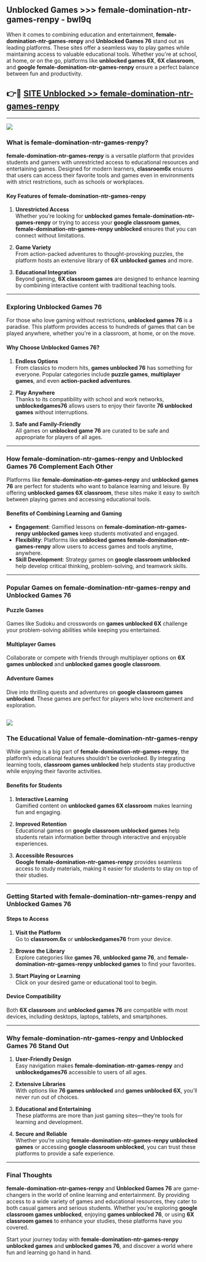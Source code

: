 ## Unblocked Games >>> female-domination-ntr-games-renpy - bwl9q 

When it comes to combining education and entertainment, **female-domination-ntr-games-renpy** and **Unblocked Games 76** stand out as leading platforms. These sites offer a seamless way to play games while maintaining access to valuable educational tools. Whether you're at school, at home, or on the go, platforms like **unblocked games 6X**, **6X classroom**, and **google female-domination-ntr-games-renpy** ensure a perfect balance between fun and productivity.
## 👉🔴 [SITE Unblocked >> female-domination-ntr-games-renpy](http://premium.freeplayer.one?title=female-domination-ntr-games-renpy&ref=22JU)
---
<a href="http://premium.freeplayer.one?title=female-domination-ntr-games-renpy&ref=22JU/"><img src="https://github.com/user-attachments/assets/438f12ca-57a4-47a3-8ead-c64da593a1e5"/></a>
### What is female-domination-ntr-games-renpy?  

**female-domination-ntr-games-renpy** is a versatile platform that provides students and gamers with unrestricted access to educational resources and entertaining games. Designed for modern learners, **classroom6x** ensures that users can access their favorite tools and games even in environments with strict restrictions, such as schools or workplaces.  

#### Key Features of female-domination-ntr-games-renpy  

1. **Unrestricted Access**  
   Whether you're looking for **unblocked games female-domination-ntr-games-renpy** or trying to access your **google classroom games**, **female-domination-ntr-games-renpy unblocked** ensures that you can connect without limitations.  

2. **Game Variety**  
   From action-packed adventures to thought-provoking puzzles, the platform hosts an extensive library of **6X unblocked games** and more.  

3. **Educational Integration**  
   Beyond gaming, **6X classroom games** are designed to enhance learning by combining interactive content with traditional teaching tools.  



---

### Exploring Unblocked Games 76  

For those who love gaming without restrictions, **unblocked games 76** is a paradise. This platform provides access to hundreds of games that can be played anywhere, whether you're in a classroom, at home, or on the move.  

#### Why Choose Unblocked Games 76?  

1. **Endless Options**  
   From classics to modern hits, **games unblocked 76** has something for everyone. Popular categories include **puzzle games**, **multiplayer games**, and even **action-packed adventures**.  

2. **Play Anywhere**  
   Thanks to its compatibility with school and work networks, **unblockedgames76** allows users to enjoy their favorite **76 unblocked games** without interruptions.  

3. **Safe and Family-Friendly**  
   All games on **unblocked game 76** are curated to be safe and appropriate for players of all ages.  

---

### How female-domination-ntr-games-renpy and Unblocked Games 76 Complement Each Other  

Platforms like **female-domination-ntr-games-renpy** and **unblocked games 76** are perfect for students who want to balance learning and leisure. By offering **unblocked games 6X classroom**, these sites make it easy to switch between playing games and accessing educational tools.  

#### Benefits of Combining Learning and Gaming  

- **Engagement**: Gamified lessons on **female-domination-ntr-games-renpy unblocked games** keep students motivated and engaged.  
- **Flexibility**: Platforms like **unblocked games female-domination-ntr-games-renpy** allow users to access games and tools anytime, anywhere.  
- **Skill Development**: Strategy games on **google classroom unblocked** help develop critical thinking, problem-solving, and teamwork skills.  

---

### Popular Games on female-domination-ntr-games-renpy and Unblocked Games 76  

#### Puzzle Games  

Games like Sudoku and crosswords on **games unblocked 6X** challenge your problem-solving abilities while keeping you entertained.  

#### Multiplayer Games  

Collaborate or compete with friends through multiplayer options on **6X games unblocked** and **unblocked games google classroom**.  

#### Adventure Games  

Dive into thrilling quests and adventures on **google classroom games unblocked**. These games are perfect for players who love excitement and exploration.  

<a href="http://download.freeplayer.one?title=female-domination-ntr-games-renpy&ref=23D/"><img src="https://github.com/user-attachments/assets/fe0c3e91-c8e1-489c-acf0-e2f614c12fb8"/></a>
---

### The Educational Value of female-domination-ntr-games-renpy  

While gaming is a big part of **female-domination-ntr-games-renpy**, the platform’s educational features shouldn’t be overlooked. By integrating learning tools, **classroom games unblocked** help students stay productive while enjoying their favorite activities.  

#### Benefits for Students  

1. **Interactive Learning**  
   Gamified content on **unblocked games 6X classroom** makes learning fun and engaging.  

2. **Improved Retention**  
   Educational games on **google classroom unblocked games** help students retain information better through interactive and enjoyable experiences.  

3. **Accessible Resources**  
   **Google female-domination-ntr-games-renpy** provides seamless access to study materials, making it easier for students to stay on top of their studies.  

---

### Getting Started with female-domination-ntr-games-renpy and Unblocked Games 76  

#### Steps to Access  

1. **Visit the Platform**  
   Go to **classroom.6x** or **unblockedgames76** from your device.  

2. **Browse the Library**  
   Explore categories like **games 76**, **unblocked game 76**, and **female-domination-ntr-games-renpy unblocked games** to find your favorites.  

3. **Start Playing or Learning**  
   Click on your desired game or educational tool to begin.  

#### Device Compatibility  

Both **6X classroom** and **unblocked games 76** are compatible with most devices, including desktops, laptops, tablets, and smartphones.  

---

### Why female-domination-ntr-games-renpy and Unblocked Games 76 Stand Out  

1. **User-Friendly Design**  
   Easy navigation makes **female-domination-ntr-games-renpy** and **unblockedgames76** accessible to users of all ages.  

2. **Extensive Libraries**  
   With options like **76 games unblocked** and **games unblocked 6X**, you’ll never run out of choices.  

3. **Educational and Entertaining**  
   These platforms are more than just gaming sites—they’re tools for learning and development.  

4. **Secure and Reliable**  
   Whether you’re using **female-domination-ntr-games-renpy unblocked games** or accessing **google classroom unblocked**, you can trust these platforms to provide a safe experience.  

---

### Final Thoughts  

**female-domination-ntr-games-renpy** and **Unblocked Games 76** are game-changers in the world of online learning and entertainment. By providing access to a wide variety of games and educational resources, they cater to both casual gamers and serious students. Whether you’re exploring **google classroom games unblocked**, enjoying **games unblocked 76**, or using **6X classroom games** to enhance your studies, these platforms have you covered.  

Start your journey today with **female-domination-ntr-games-renpy unblocked games** and **unblocked games 76**, and discover a world where fun and learning go hand in hand.  